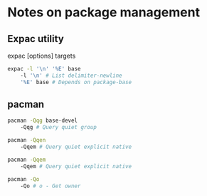 # Notes on package management

## Expac utility

expac [options] <format> targets

```bash
expac -l '\n' '%E' base
    -l '\n' # List delimiter-newline
    '%E' base # Depends on package-base
```

## pacman

```bash
pacman -Qqg base-devel
    -Qqg # Query quiet group

pacman -Qqen
    -Qqem # Query quiet explicit native

pacman -Qqem
    -Qqem # Query quiet explicit native

pacman -Qo
    -Qo # o - Get owner
```
